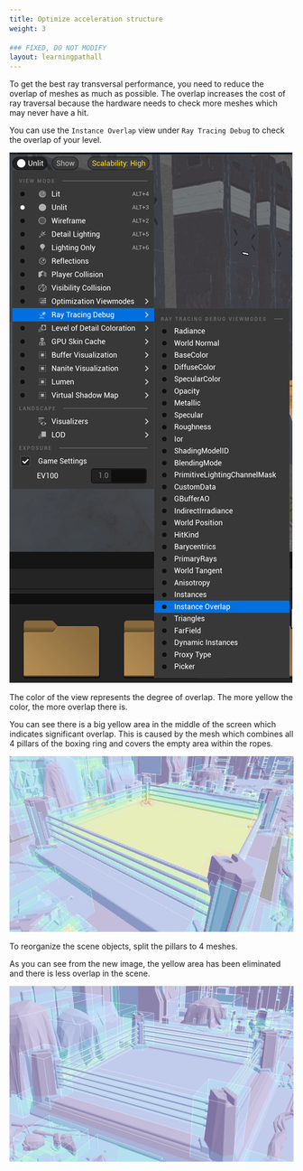 ```yaml
---
title: Optimize acceleration structure
weight: 3

### FIXED, DO NOT MODIFY
layout: learningpathall
---
```


To get the best ray transversal performance, you need to reduce the overlap of meshes as much as possible. The overlap increases the cost of ray traversal because the hardware needs to check more meshes which may never have a hit.

You can use the `Instance Overlap` view under `Ray Tracing Debug` to check the overlap of your level. 

![Instance Overlap #center](images/instance-overlap.png)

The color of the view represents the degree of overlap. The more yellow the color, the more overlap there is. 

You can see there is a big yellow area in the middle of the screen which indicates significant overlap. This is caused by the mesh which combines all 4 pillars of the boxing ring and covers the empty area within the ropes.

![Overlap #center](images/before_opt.png)

To reorganize the scene objects, split the pillars to 4 meshes. 

As you can see from the new image, the yellow area has been eliminated and there is less overlap in the scene.

![New overlap #center](images/after_opt.png)
